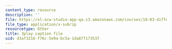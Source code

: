 ```yaml
---
content_type: resource
description: ''
file: https://ol-ocw-studio-app-qa.s3.amazonaws.com/courses/18-03-differential-equations-spring-2010/d3af3216f76c5e9abc5a1da877173537_vP-oRQqmeg4.vtt
file_type: application/x-subrip
resourcetype: Other
title: 3play caption file
uid: d3af3216-f76c-5e9a-bc5a-1da877173537
---
```

